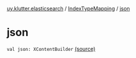 [uy.klutter.elasticsearch](../index.md) / [IndexTypeMapping](index.md) / [json](.)


# json
`val json: XContentBuilder` [(source)](https://github.com/kohesive/klutter/blob/master/elasticsearch-jdk7/src/main/kotlin/uy/klutter/elasticsearch/Mappings.kt#L8)


